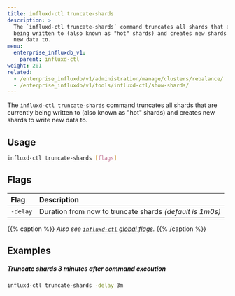 ```yaml
---
title: influxd-ctl truncate-shards
description: >
  The `influxd-ctl truncate-shards` command truncates all shards that are currently
  being written to (also known as "hot" shards) and creates new shards to write
  new data to.
menu:
  enterprise_influxdb_v1:
    parent: influxd-ctl
weight: 201
related:
  - /enterprise_influxdb/v1/administration/manage/clusters/rebalance/
  - /enterprise_influxdb/v1/tools/influxd-ctl/show-shards/
---
```


The `influxd-ctl truncate-shards` command truncates all shards that are currently
being written to (also known as "hot" shards) and creates new shards to write
new data to.

## Usage

```sh
influxd-ctl truncate-shards [flags]
```

## Flags

| Flag     | Description                                              |
| :------- | :------------------------------------------------------- |
| `-delay` | Duration from now to truncate shards _(default is 1m0s)_ |

{{% caption %}}
_Also see [`influxd-ctl` global flags](/enterprise_influxdb/v1/tools/influxd-ctl/#influxd-ctl-global-flags)._
{{% /caption %}}

## Examples

##### Truncate shards 3 minutes after command execution

```bash
influxd-ctl truncate-shards -delay 3m
```
